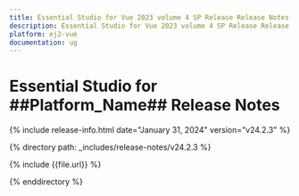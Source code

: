 ```yaml
---
title: Essential Studio for Vue 2023 volume 4 SP Release Release Notes  
description: Essential Studio for Vue 2023 volume 4 SP Release Release Notes  
platform: ej2-vue
documentation: ug
---
```


# Essential Studio for ##Platform_Name##  Release Notes  

{% include release-info.html date="January 31, 2024"  version="v24.2.3" %} 

{% directory path: _includes/release-notes/v24.2.3 %}

{% include {{file.url}} %}

{% enddirectory %}

